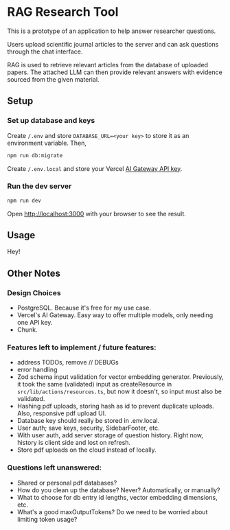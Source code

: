 # RAG Research Tool

This is a prototype of an application to help answer researcher questions.

Users upload scientific journal articles to the server and can ask questions through the chat interface.

RAG is used to retrieve relevant articles from the database of uploaded papers. The attached LLM can then provide relevant answers with evidence sourced from the given material.

## Setup

### Set up database and keys
Create `/.env` and store `DATABASE_URL=<your key>` to store it as an environment variable. Then,
```bash
npm run db:migrate
```

Create `/.env.local` and store your Vercel [AI Gateway API key](https://vercel.com/docs/ai-gateway/getting-started#set-up-your-api-key).

### Run the dev server

```bash
npm run dev
```

Open [http://localhost:3000](http://localhost:3000) with your browser to see the result.

## Usage

Hey!

## Other Notes

### Design Choices
- PostgreSQL. Because it's free for my use case.
- Vercel's AI Gateway. Easy way to offer multiple models, only needing one API key.
- Chunk.

### Features left to implement / future features:
- address TODOs, remove // DEBUGs
- error handling
- Zod schema input validation for vector embedding generator. Previously, it took the same (validated) input as createResource in `src/lib/actions/resources.ts`, but now it doesn't, so input must also be validated.
- Hashing pdf uploads, storing hash as id to prevent duplicate uploads. Also, responsive pdf upload UI.
- Database key should really be stored in .env.local.
- User auth; save keys, security, SidebarFooter, etc.
- With user auth, add server storage of question history. Right now, history is client side and lost on refresh.
- Store pdf uploads on the cloud instead of locally.

### Questions left unanswered:
- Shared or personal pdf databases?
- How do you clean up the database? Never? Automatically, or manually?
- What to choose for db entry id lengths, vector embedding dimensions, etc.
- What's a good maxOutputTokens? Do we need to be worried about limiting token usage? 

